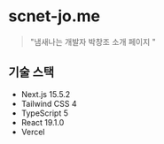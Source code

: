 # scnet-jo.me

> "냄새나는 개발자 박창조 소개 페이지 "

## 기술 스택

- Next.js 15.5.2
- Tailwind CSS 4
- TypeScript 5
- React 19.1.0
- Vercel
